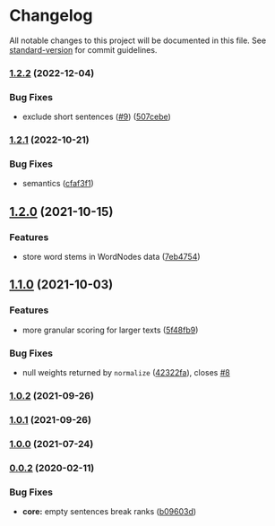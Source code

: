 # Changelog

All notable changes to this project will be documented in this file. See [standard-version](https://github.com/conventional-changelog/standard-version) for commit guidelines.

### [1.2.2](https://github.com/gorango/retext-lexrank/compare/v1.2.1...v1.2.2) (2022-12-04)


### Bug Fixes

* exclude short sentences ([#9](https://github.com/gorango/retext-lexrank/issues/9)) ([507cebe](https://github.com/gorango/retext-lexrank/commit/507cebe550eee3a3f52b04450dcef26fc9a9ffa0))

### [1.2.1](https://github.com/gorango/retext-lexrank/compare/v1.2.0...v1.2.1) (2022-10-21)


### Bug Fixes

* semantics ([cfaf3f1](https://github.com/gorango/retext-lexrank/commit/cfaf3f17c23a6a1fdbad87b6843506aed630a6c8))

## [1.2.0](https://github.com/gorango/retext-lexrank/compare/v1.1.0...v1.2.0) (2021-10-15)


### Features

* store word stems in WordNodes data ([7eb4754](https://github.com/gorango/retext-lexrank/commit/7eb4754b187d9de4a43b76392ca5f5f928f5450e))

## [1.1.0](https://github.com/gorango/retext-lexrank/compare/v1.0.2...v1.1.0) (2021-10-03)


### Features

* more granular scoring for larger texts ([5f48fb9](https://github.com/gorango/retext-lexrank/commit/5f48fb9568e08bd065ee32fc2d3688c02ff16645))


### Bug Fixes

* null weights returned by `normalize` ([42322fa](https://github.com/gorango/retext-lexrank/commit/42322fa1238a6d6a1d09ae32212088317c6cc702)), closes [#8](https://github.com/gorango/retext-lexrank/issues/8)

### [1.0.2](https://github.com/gorango/retext-lexrank/compare/v1.0.1...v1.0.2) (2021-09-26)

### [1.0.1](https://github.com/gorango/retext-lexrank/compare/v1.0.0...v1.0.1) (2021-09-26)

### [1.0.0](https://github.com/gorango/retext-lexrank/compare/v1.0.0...v1.0.1) (2021-07-24)

### [0.0.2](https://github.com/gorango/retext-lexrank/compare/v0.0.1...v0.0.2) (2020-02-11)

### Bug Fixes

- **core:** empty sentences break ranks ([b09603d](https://github.com/gorango/retext-lexrank/commit/b09603d948071adf7029a3439061227c4f2e27a0))
